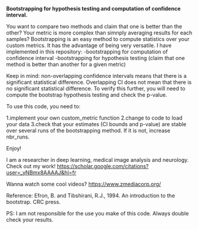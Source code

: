 <b>Bootstrapping for hypothesis testing and computation of confidence interval.</b>

You want to compare two methods and claim that one is better than the other?
Your metric is more complex than simnply averaging results for each samples?
Bootstrapping is an easy method to compute statistics over your custom metrics. It has the advantage of being very versatile. 
I have implemented in this repository:
-bootstrapping for computation of confidence interval
-bootstrapping for hypothesis testing (claim that one method is better than another for a given metric)

Keep in mind: non-overlapping confidence intervals means that there is a significant statistical difference. Overlapping CI does not mean that there is no significant statistical difference. To verify this further, you will need to compute the bootstrap hypothesis testing and check the p-value.

To use this code, you need to:

1.implement your own custom_metric function
2.change to code to load your data
3.check that your estimates (CI bounds and p-value) are stable over several runs of the bootstrapping method. If it is not, increase nbr_runs. 

Enjoy!

I am a researcher in deep learning, medical image analysis and neurology. Check out my work!
https://scholar.google.com/citations?user=_yNBmx8AAAAJ&hl=fr

Wanna watch some cool videos?
https://www.zmediacorp.org/

Reference:
Efron, B. and Tibshirani, R.J., 1994. An introduction to the bootstrap. CRC press.

PS: I am not responsible for the use you make of this code. Always double check your results.
